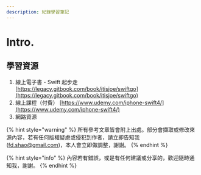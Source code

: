 ```yaml
---
description: 紀錄學習筆記
---
```


# Intro.

## 學習資源

1. 線上電子書 - Swift 起步走 [https://legacy.gitbook.com/book/itisjoe/swiftgo](https://legacy.gitbook.com/book/itisjoe/swiftgo)
2. 線上課程（付費） [https://www.udemy.com/iphone-swift4/](https://www.udemy.com/iphone-swift4/)
3. 網路資源

{% hint style="warning" %}
所有參考文章皆會附上出處。部分會擷取或修改來源內容，若有任何版權疑慮或侵犯到作者，請立即告知我 \(fd.shao@gmail.com\)，本人會立即做調整，謝謝。
{% endhint %}

{% hint style="info" %}
內容若有錯誤，或是有任何建議或分享的，歡迎隨時通知我，謝謝。
{% endhint %}



